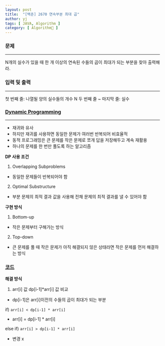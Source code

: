 ```yaml
---
layout: post
title:  "[백준] 2670 연속부분 최대 곱"
author: yj
tags: [ JAVA, Algorithm ]
category: [ Algorithm🧩 ]
---
```


### 문제
***
N개의 실수가 있을 때 한 개 이상의 연속된 수들의 곱이 최대가 되는 부분을 찾아 출력해라.

### 입력 및 출력
---
첫 번째 줄: 나열될 양의 실수들의 개수 N
두 번째 줄 ~ 마지막 줄: 실수

### <a href="#">Dynamic Programming</a>
---
- 재귀와 유사
- 하지만 재귀를 사용하면 동일한 문제가 여러번 반복되어 비효율적
- 동적 프로그래밍은 큰 문제를 작은 문제로 쪼개 답을 저장해두고 계속 재활용
- 하나의 문제를 한 번만 풀도록 하는 알고리즘

**DP 사용 조건**
1. Overlapping Subproblems
- 동일한 문제들이 반복되어야 함

2. Optimal Substructure
- 부분 문제의 최적 결과 값을 사용해 전채 문제의 최적 결과를 낼 수 있어야 함

**구현 방식**
1. Bottom-up
- 작은 문제부터 구해가는 방식

2. Top-down
- 큰 문제를 풀 때 작은 문제가 아직 해결되지 않은 상태라면 작은 문제를 먼저 해결하는 방식

### <a href="#">코드</a>
<script src="https://gist.github.com/homebdy/460aa5e9bb10ad30cff33be00be79d68.js"></script>

**해결 방식**
1. arr[i] 값 dp[i-1]*arr[i] 값 비교
- dp[i-1]은 arr[i]이전의 수들의 곱이 최대가 되는 부분<br/>

if) ```arr[i] < dp[i-1] * arr[i]```
- arr[i] = dp[i-1] * arr[i]<br/>

else if) ```arr[i] > dp[i-1] * arr[i]```
- 변경 x<br/>